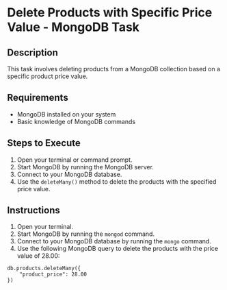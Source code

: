 # Delete Products with Specific Price Value - MongoDB Task

## Description
This task involves deleting products from a MongoDB collection based on a specific product price value.

## Requirements
- MongoDB installed on your system
- Basic knowledge of MongoDB commands

## Steps to Execute
1. Open your terminal or command prompt.
2. Start MongoDB by running the MongoDB server.
3. Connect to your MongoDB database.
4. Use the `deleteMany()` method to delete the products with the specified price value.

## Instructions
1. Open your terminal.
2. Start MongoDB by running the `mongod` command.
3. Connect to your MongoDB database by running the `mongo` command.
4. Use the following MongoDB query to delete the products with the price value of 28.00:

```mongodb
db.products.deleteMany({
    "product_price": 28.00
})
